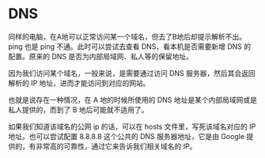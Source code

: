 # DNS
同样的电脑，在A地可以正常访问某一个域名，但去了B地后却提示解析不出。ping 也是 ping 不通。此时可以尝试去查看 DNS，看本机是否需要新增 DNS 的配置。原来的 DNS 是否为内部局域网、私人等的保留地址。

因为我们访问某个域名，一般来说，是需要通过访问 DNS 服务器，然后其会返回解析的 IP 地址，进而才能访问到对应的网站。

也就是说存在一种情况，在 A 地的时候所使用的 DNS 地址是某个内部局域网或是私人提供的，而到了 B 地后可能就不适用了。

如果我们知道该域名的公网 ip 的话，可以在 hosts 文件里，写死该域名对应的 IP 地址。也可以尝试配置 8.8.8.8 这个公共的 DNS 服务器地址，它是由 Google 提供的，有非常高的可靠性，通过它来告诉我们相关域名的 IP。
